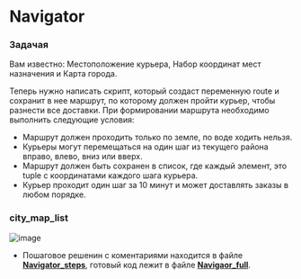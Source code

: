 # Navigator
### Задачая

Вам известно: Местоположение курьера, Набор координат мест назначения и Карта города. 

Теперь нужно написать скрипт, который создаст переменную route и сохранит в нее маршрут, по которому должен пройти курьер, чтобы разнести все доставки. При формировании маршрута необходимо выполнить следующие условия:

- Маршрут должен проходить только по земле, по воде ходить нельзя. 
- Курьеры могут перемещаться на один шаг из текущего района вправо, влево, вниз или вверх. 
- Маршрут должен быть сохранен в список, где каждый элемент, это tuple с координатами каждого шага курьера.
- Курьер проходит один шаг за 10 минут и может доставлять заказы в любом порядке.

### city_map_list
![image](https://github.com/bdi2503/Navigator/assets/142053096/26df8128-0702-4c7e-b9a4-3776bce2c5b2)

* Пошаговое решенин с коментариями находится в файле
  **[Navigator_steps](https://github.com/bdi2503/Navigator/blob/main/Navigator_steps.ipynb/ "Ссылка на проект")**,
  готовый код лежит в файле
  **[Navigaor_full](https://github.com/bdi2503/Navigator/blob/main/Navigator_full.ipynb/ "Ссылка на проект")**.
